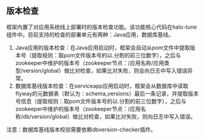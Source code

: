 ## 版本检查

框架内置了对应用系统线上部署时的版本检查功能。该功能核心代码在halo-tune组件中。目前支持的检查的部署单元有两种：Java应用，数据库基线。

1. Java应用的版本检查：在Java应用启动时，框架会自动从pom文件中提取版本号（提取规则：取pom文件版本号的以.分割的前三位数字），之后与zookeeper中维护的版本号（zookeeper节点：/应用名称/应用类型/version/global）做比对检查，如果比对失败，则会向日志中写入错误异常。
2. 数据库基线版本检查：在serviceapp应用启动时，框架会从数据库中读取flyway的元数据表（默认为：schema\_versions）最后一条记录，并提取版本号信息（提取规则：取pom文件版本号的以.分割的前三位数字），之后与zookeeper中维护的版本号（zookeeper节点：/应用名称/db/version/global）做比对检查，如果比对失败，则向日志中写入错误。

注意：数据库基线版本校验需要依赖dbversion-checker插件。

